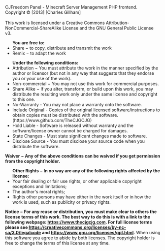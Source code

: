 <p>
   CJFreedom Panel - Minecraft Server Management PHP frontend.<br>
   Copyright &copy; [2013] [Charles Gillham]<br><br>This work is licensed under a Creative Commons Attribution-NonCommercial-ShareAlike License and the GNU General Public License v3.
<ul>
   <b>You are free to:</b>
   <li>Share &minus; to copy, distribute and transmit the work</li>
   <li>Remix &minus; to adapt the work</li>
</ul>
<ul>
   <b>Under the following conditions:</b>
   <li>Attribution &minus; You must attribute the work in the manner specified by the author or licensor (but not in any way that suggests that they endorse you or your use of the work).</li>
   <li>Non-commercial &minus; You may not use this work for commercial purposes.</li>
   <li>Share Alike &minus; If you alter, transform, or build upon this work, you may distribute the resulting work only under the same license and copyright to this one.</li>
   <li>No-Warranty - You may not place a warranty onto the software.</li>
   <li>Include Original - Copies of the original licensed software/instructions to obtain copies must be distributed with the software. (https://www.github.com/TheCJGCJG)</li>
   <li>Hold Liable - Software is released without warranty and the software/license owner cannot be charged for damages.</li>
   <li>State Changes - Must state significant changes made to software.</li>
   <li>Disclose Source - You must disclose your source code when you distribute the software.</li>
</ul>
<p><b>Waiver &minus; Any of the above conditions can be waived if you get permission from the copyright holder.</b></p>
<ul>
   <b>Other Rights &minus; In no way are any of the following rights affected by the license:</b>
   <li>Your fair dealing or fair use rights, or other applicable copyright exceptions and limitations;</li>
   <li>The author's moral rights;</li>
   <li>Rights other persons may have either in the work itself or in how the work is used, such as publicity or privacy rights.</li>
</ul>
<b>Notice &minus; For any reuse or distribution, you must make clear to others the license terms of this work. The best way to do this is with a link to the following webpage: <u><a href="https://www.thecjgcjg.com">https://www.thecjgcjg.com</a></u>. For full license terms please see <u><a href="https://creativecommons.org/licenses/by-nc-sa/3.0/legalcode">https://creativecommons.org/licenses/by-nc-sa/3.0/legalcode</a></u> and <u><a href="https://www.gnu.org/licenses/gpl.html">https://www.gnu.org/licenses/gpl.html</a></u>.</b> When using this software you agree to abide by both licenses. The copyright holder is free to change the terms of this license at any time.</u>
<br>
</p>
